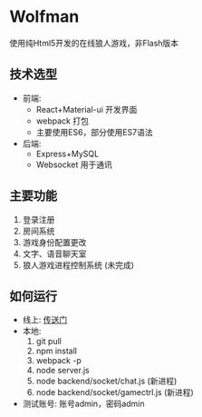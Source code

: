# Wolfman
使用纯Html5开发的在线狼人游戏，非Flash版本

## 技术选型
* 前端:
  * React+Material-ui 开发界面
  * webpack 打包
  * 主要使用ES6，部分使用ES7语法
* 后端:
  * Express+MySQL 
  * Websocket 用于通讯

## 主要功能
1. 登录注册
2. 房间系统
3. 游戏身份配置更改
4. 文字、语音聊天室
5. 狼人游戏进程控制系统 (未完成)

## 如何运行
* 线上: [传送门](https://tx.zhelishi.cn:2016)
* 本地:
  1. git pull
  2. npm install
  3. webpack -p
  4. node server.js
  5. node backend/socket/chat.js (新进程)
  6. node backend/socket/gamectrl.js (新进程)
* 测试账号: 账号admin，密码admin

